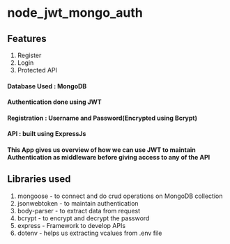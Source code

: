 # node_jwt_mongo_auth

## Features
1. Register
2. Login
3. Protected API

#### Database Used : MongoDB
#### Authentication done using JWT
#### Registration : Username and Password(Encrypted using Bcrypt)
#### API : built using ExpressJs

#### This App gives us overview of how we can use JWT to maintain Authentication as middleware before giving access to any of the API

## Libraries used

1. mongoose - to connect and do crud operations on MongoDB collection
2. jsonwebtoken - to maintain authentication 
3. body-parser - to extract data from request
4. bcrypt - to encrypt and decrypt the password
5. express - Framework to develop APIs 
6. dotenv - helps us extracting vcalues from .env file
